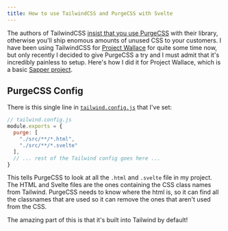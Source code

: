 ```yaml
---
title: How to use TailwindCSS and PurgeCSS with Svelte
---
```


The authors of TailwindCSS [insist that you use PurgeCSS](https://tailwindcss.com/docs/controlling-file-size) with their library, otherwise you'll ship enomous amounts of unused CSS to your customers. I have been using TailwindCSS for [Project Wallace](https://www.projectwallace.com) for quite some time now, but only recently I decided to give PurgeCSS a try and I must admit that it's incredibly painless to setup. Here's how I did it for Project Wallace, which is a basic [Sapper project](https://sapper.svelte.dev/).

## PurgeCSS Config

There is this single line in [`tailwind.config.js`](https://github.com/projectwallace/content/blob/4b6505a689b330ba5216bef7536e3d77d2591264/tailwind.config.js#L2) that I've set:

```js
// tailwind.config.js
module.exports = {
  purge: [
    "./src/**/*.html",
    "./src/**/*.svelte"
  ],
  // ... rest of the Tailwind config goes here ...
}
```

This tells PurgeCSS to look at all the `.html` and `.svelte` file in my project. The HTML and Svelte files are the ones containing the CSS class names from Tailwind. PurgeCSS needs to know where the html is, so it can find all the classnames that are used so it can remove the ones that aren't used from the CSS.

The amazing part of this is that it's built into Tailwind by default!

